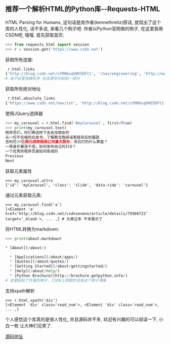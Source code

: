 ## 推荐一个解析HTML的Python库--Requests-HTML

HTML Parsing for Humans, 这句话是库作者(kennethreitz)原话, 提现出了这个库的人性化, 话不多说, 来看几个例子吧. 
作者以Python官网做的例子, 在这里我用CSDN吧, 嘻嘻.
首先获取首页:

``` python
>>> from requests_html import session
>>> r = session.get('https://www.csdn.net')
```
获取所有连接:

``` python
 r.html.links
{'http://blog.csdn.net/sfM06sqVW55DFt1', '/nav/engineering', 'http://www.programmer.com.cn/',...}
# 由于这里连接较多 在这里仅仅粘贴一部分
```
获取所有绝对地址

``` python
 r.html.absolute_links
{'https://www.csdn.net/nav/iot', 'http://blog.csdn.net/sfM06sqVW55DFt1', ... ,}
```

使用JQuery选择器

``` python
>>> my_carousel = r.html.find('#myCarousel', first=True)
>>> print(my_carousel.text)
程序员们，你们再这样下去会没朋友的
从一份不合格的白皮书，了解蔡文胜辟谣美链背后的蹊跷
吉利花90亿美元成奔驰母公司最大股东，背后打的什么算盘？
一夜身价暴涨千倍，如何发布自己的ICO？
一个优秀的程序员是如何炼成的
Previous
Next
```
获取元素属性

```
>>> my_carousel.attrs
{'id': 'myCarousel', 'class': 'slide', 'data-ride': 'carousel'}
```
通过元素获取元素:

```
>>> my_carousel.find('a')
[<Element 'a' href='http://blog.csdn.net/csdnsevenn/article/details/79366722' target='_blank'>, ... ,] # 元素过多 不多展示了
```

将HTML转换为markdown:

``` python
>>> print(about.markdown)

* [About](/about/)

  * [Applications](/about/apps/)
  * [Quotes](/about/quotes/)
  * [Getting Started](/about/gettingstarted/)
  * [Help](/about/help/)
  * [Python Brochure](http://brochure.getpython.info/)
# 这里粘贴了作者的例子, CSDN上获取的没有这个例子清晰
```

支持xpath解析

```
>>> r.html.xpath('div')
[<Element 'div' class='read_num'>, <Element 'div' class='read_num'>,  ... ,] 
```
个人感觉这个库真的是很人性化, 并且源码并不多, 欢迎有兴趣的可以阅读一下, 小白一枚 让大神们见笑了.

[源码地址](https://github.com/kennethreitz/requests-html)

<!--stackedit_data:
eyJoaXN0b3J5IjpbMTI0ODUwODcxMiwtNzAwNTMxODg2LDg2ND
E3MzQ3LDI1NTg2MDgzNSw3MzYwNDc2NjddfQ==
-->